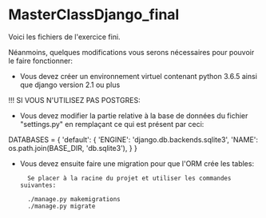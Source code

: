 # MasterClassDjango_final

Voici les fichiers de l'exercice fini.

Néanmoins, quelques modifications vous serons nécessaires pour pouvoir le faire fonctionner:

- Vous devez créer un environnement virtuel contenant python 3.6.5 ainsi que django version 2.1 ou plus

!!! SI VOUS N'UTILISEZ PAS POSTGRES:

- Vous devez modifier la partie relative à la base de données du fichier "settings.py" en remplaçant ce qui est présent par ceci:

DATABASES = {
    'default': {
        'ENGINE': 'django.db.backends.sqlite3',
        'NAME': os.path.join(BASE_DIR, 'db.sqlite3'),
    }
}

- Vous devez ensuite faire une migration pour que l'ORM crée les tables:

        Se placer à la racine du projet et utiliser les commandes suivantes:

        ./manage.py makemigrations
        ./manage.py migrate

